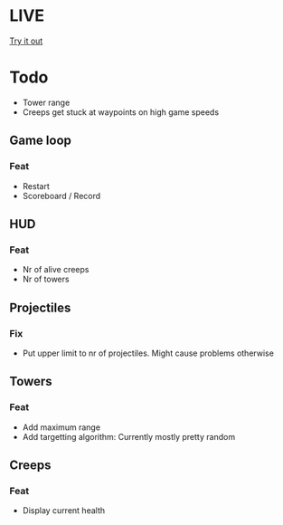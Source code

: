 # LIVE
[Try it out](https://lucb31.github.io/game-engine-go/)

# Todo
- Tower range
- Creeps get stuck at waypoints on high game speeds
## Game loop
### Feat
- Restart
- Scoreboard / Record

## HUD
### Feat
- Nr of alive creeps
- Nr of towers

## Projectiles
### Fix
- Put upper limit to nr of projectiles. Might cause problems otherwise

## Towers

### Feat
- Add maximum range
- Add targetting algorithm: Currently mostly pretty random 

## Creeps
### Feat
- Display current health

